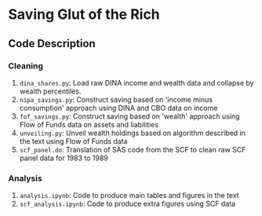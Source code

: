 # Saving Glut of the Rich

## Code Description

### Cleaning
1. `dina_shares.py`: Load raw DINA income and wealth data and collapse by wealth percentiles.
2. `nipa_savings.py`: Construct saving based on 'income minus consumption' approach using DINA and CBO data on income
3. `fof_savings.py`: Construct saving based on 'wealth' approach using Flow of Funds data on assets and liabilities
4. `unveiling.py`: Unveil wealth holdings based on algorithm described in the text using Flow of Funds data
5. `scf_panel.do`: Translation of SAS code from the SCF to clean raw SCF panel data for 1983 to 1989

### Analysis
1. `analysis.ipynb`: Code to produce main tables and figures in the text
2. `scf_analysis.ipynb`: Code to produce extra figures using SCF data

